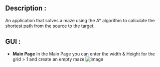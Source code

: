 ## Description :
An application that solves a maze using the A* algorithm to calculate the shortest path from the source to the target.


## GUI :
* **Main Page**
  In the Main Page you can enter the width & Height for the grid > 1 and create an empty maze
![image](https://user-images.githubusercontent.com/103585755/183631791-f80bfc87-c7d4-415f-a24a-86fa5bc119a3.png)

